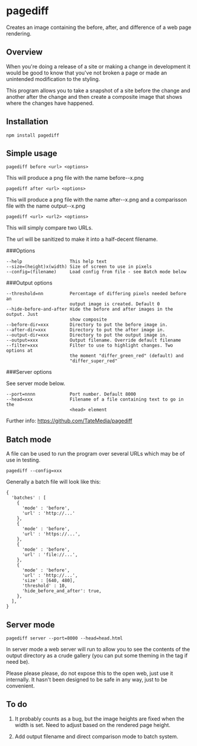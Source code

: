 pagediff
========

Creates an image containing the before, after, and difference of a web page
rendering.

Overview
--------

When you're doing a release of a site or making a change in development it
would be good to know that you've not broken a page or made an unintended
modification to the styling.

This program allows you to take a snapshot of a site before the change and
another after the change and then create a composite image that shows where
the changes have happened.

Installation
------------

    npm install pagediff

Simple usage
------------

    pagediff before <url> <options>

This will produce a png file with the name before-<url>-<width>x<height>.png

    pagediff after <url> <options>

This will produce a png file with the name after-<url>-<width>x<height>.png
and a comparisson file with the name output-<url>-<width>x<height>.png

    pagediff <url> <url2> <options>

This will simply compare two URLs.

The url will be sanitized to make it into a half-decent filename.

###Options

    --help                  This help text
    --size=(height)x(width) Size of screen to use in pixels
    --config=(filename)     Load config from file - see Batch mode below

###Output options

    --threshold=nn          Percentage of differing pixels needed before an
                            output image is created. Default 0
    --hide-before-and-after Hide the before and after images in the output. Just
                            show composite
    --before-dir=xxx        Directory to put the before image in.
    --after-dir=xxx         Directory to put the after image in.
    --output-dir=xxx        Directory to put the output image in.
    --output=xxx            Output filename. Override default filename
    --filter=xxx            Filter to use to highlight changes. Two options at
                            the moment "differ_green_red" (default) and
                            "differ_super_red"

###Server options

See server mode below.

    --port=nnnn             Port number. Default 8000
    --head=xxx              Filename of a file containing text to go in the
                            <head> element

Further info:
  https://github.com/TateMedia/pagediff

Batch mode
----------

A file can be used to run the program over several URLs which may be of use in
testing.

    pagediff --config=xxx

Generally a batch file will look like this:

    {
      'batches' : [
        {
          'mode' : 'before',
          'url' : 'http://...'
        },
        {
          'mode' : 'before',
          'url' : 'https://...',
        },
        {
          'mode' : 'before',
          'url' : 'file://...',
        },
        {
          'mode' : 'before',
          'url' : 'http://...',
          'size' : [640, 480],
          'threshold' : 10,
          'hide_before_and_after': true,
        },
      ],
    }

Server mode
-----------

    pagediff server --port=8000 --head=head.html

In server mode a web server will run to allow you to see the contents of the
output directory as a crude gallery (you can put some theming in the <head>
tag if need be).

Please please please, do not expose this to the open web, just use it
internally. It hasn't been designed to be safe in any way, just to be
convenient.

To do
-----

1. It probably counts as a bug, but the image heights are fixed when the width
   is set. Need to adjust based on the rendered page height.

2. Add output filename and direct comparison mode to batch system.
